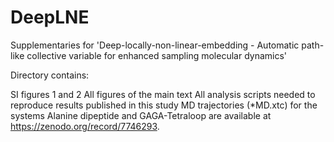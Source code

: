 # DeepLNE
Supplementaries for 'Deep-locally-non-linear-embedding - Automatic path-like collective variable for enhanced sampling molecular dynamics'

Directory contains:

SI figures 1 and 2
All figures of the main text
All analysis scripts needed to reproduce results published in this study
MD trajectories (*MD.xtc)  for the systems Alanine dipeptide and GAGA-Tetraloop are available at https://zenodo.org/record/7746293. 